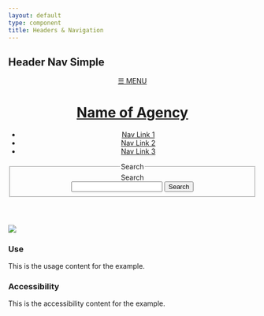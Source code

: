 ```yaml
---
layout: default
type: component
title: Headers & Navigation
---
```


<div class="preview">

  <h2>Header Nav Simple</h2>

  <header role="banner">
    <a href="#" id="menu-btn">&#9776; MENU</a>
    <div class="usa-grid">
      <div class="usa-width-one-sixth" id="logo">
        <a href="javascript:void(0)" accesskey="1" aria-label="Home">
          <h1 class="usa-header-title">Name of Agency</h1>
        </a>
      </div>
      <nav class="usa-nav-primary usa-width-one-half" role="navigation">
        <ul class="usa-nav-list usa-unstyled-list">
          <li>
            <a href="javascript:void(0)">Nav Link 1</a>
          </li>
          <li>
            <a href="javascript:void(0)">Nav Link 2</a>
          </li>
          <li>
            <a href="javascript:void(0)">Nav Link 3</a>
          </li>
        </ul>
      </nav>
      <div  class="usa-width-one-third">
        <form class="usa-search usa-search-small">           
          <fieldset>
            <legend class="usa-sr-only">Search</legend>
            <label for="search-field-small usa-sr-only">Search</label>
            <div class="usa-search-bar">
              <input class="usa-search-input-small" type="search" id="search-field-small" class="usa-search-field">
              <button class="usa-search-submit usa-search-submit-small" type="submit">
                <span class="usa-sr-only">Search</span>
              </button>
            </div>
          </fieldset>
        </form>
      </div>
    </div>
  </header>

  <img src="{{ site.baseurl }}/assets/img/static/HeaderNav_FullUI_v1-930width.png">
</div>

<div class="usa-grid">
  <div class="usa-width-one-half">
    <h3>Use</h3>
    <p>This is the usage content for the example.</p>
  </div>
  <div class="usa-width-one-half">
    <h3>Accessibility</h3>
    <p>This is the accessibility content for the example.</p>
  </div>  
</div>
